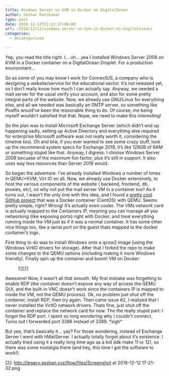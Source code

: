 ```yaml
---
title: Windows Server on KVM in Docker on DigitalOcean
author: Seshan Ravikumar
type: post
date: 2018-12-12T21:23:17+00:00
url: /2018/12/12/windows-server-on-kvm-in-docker-on-digitalocean/
categories:
  - Uncategorized

---
```

Yep, you read the title right. I&#8230; uh&#8230; yea I installed Windows Server 2008 on KVM in a Docker container on a DigitalOcean Droplet. For a production environment&#8230;  
  
So as some of you may know I work for ConnectUS, a company who is designing a website/service for the educational sector. It&#8217;s not released yet, so I don&#8217;t really know how much I can actually say. Anyway, we needed a mail server for the usual verify your account, and also for some pretty integral parts of the website. Now, we already use GNU/Linux for everything else, and all we needed was basically an SMTP server, so something like Postfix would&#8217;ve been the reasonable thing to do. Of course, me being myself wouldn&#8217;t satisfied that that. Nope, we need to make this interesting!  
  
So the plan was to install Microsoft Exchange Server (which didn&#8217;t end up happening sadly, setting up Active Directory and everything else required for enterprise Microsoft software was not really worth it, considering the timeline too). Oh and btw, if you ever wanted to see some crazy stuff, look up the recommend system specs for Exchange 2019, it&#8217;s like 128GB of RAM or something stupid like that. Anyway, I digress. I choose Windows Server 2008 becuase of the maximum fun factor, plus it&#8217;s still in support. It also uses way less resources than Server 2019 would.  
  
So began the adventure. I&#8217;ve already installed Windows a number of times in QEMU+KVM, Virt IO en all. Now, we already use Docker extensively, to host the various components of the website ( backend, frontend, db, proxies, etc), so why not put the mail server VM in a container too? As it turns out, I wasn&#8217;t the only one with this idea, and I found a  [pretty cool GitHub project][1] that was a Docker container (CentOS) with QEMU. Seems pretty simple, right? Wrong! It&#8217;s actually even cooler. The VMs network card is actually mapped to the Containers IP, meaning you can manage all you networking (like exposing ports) right with Docker, and treat everything running inside the VM just as if it was a normal container. It has some other nice things too, like a serial port on the guest thats mapped to the docker container&#8217;s logs.  
  
First thing to do was to install Windows onto a qcow2 image (using the Windows VirtIO drivers for storage). After that I forked the repo to make some changes to the QEMU options (including making it more Windows friendly). Finally spin up the container and boom! VM on Docker:  
<figure class="wp-block-image">

![][2] </figure> 

Awesome! Now, it wasn&#8217;t all that smooth. My first mistake was forgetting to enable RDP (the container doesn&#8217;t expose any way of access the QEMU QUI, and the built-in VNC doesn&#8217;t work since the containers IP is mapped to inside the VM, not the QEMU process). Ok, no problem just shut off the container, install RDP, then try again. Then came issue #2, I realized that I never installed the VirtIO network drivers. Thats fine, just shut off the container and replace the network card for now. The the really stupid part: I forgot the RDP port. I spent so long wondering why I couldn&#8217;t connect. Turns out I forwarded port 3386 instead of 3389. \*sigh\*  
  
But yea, that&#8217;s basically it&#8230; yay? For those wondering, instead of Exchange Server I went with hMailServer. I actually totally forgot about it&#8217;s existence. I actually tried using it a really long time ago as a kid (idk make 11 or 12), so there was some nostalgia there (and hey, this time I got the software to work!).

 [1]: https://github.com/BBVA/kvm
 [2]: http://legacy.seshan.xyz/flow/files/Screenshot at 2018-12-12 17-21-32.png